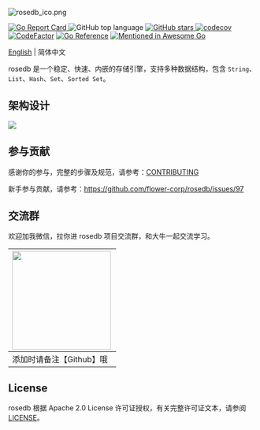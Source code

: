 ![rosedb_ico.png](https://i.loli.net/2021/04/28/gIL2FXZcOesPmyD.png)

[![Go Report Card](https://goreportcard.com/badge/github.com/roseduan/rosedb)&nbsp;](https://goreportcard.com/report/github.com/roseduan/rosedb)![GitHub top language](https://img.shields.io/github/languages/top/roseduan/rosedb)&nbsp;[![GitHub stars](https://img.shields.io/github/stars/roseduan/rosedb)&nbsp;](https://github.com/roseduan/rosedb/stargazers)[![codecov](https://codecov.io/gh/roseduan/rosedb/branch/main/graph/badge.svg?token=YZUB9QT6XF)](https://codecov.io/gh/roseduan/rosedb) [![CodeFactor](https://www.codefactor.io/repository/github/flower-corp/rosedb/badge)](https://www.codefactor.io/repository/github/roseduan/rosedb) [![Go Reference](https://pkg.go.dev/badge/github.com/roseduan/rosedb.svg)](https://pkg.go.dev/github.com/roseduan/rosedb) [![Mentioned in Awesome Go](https://awesome.re/mentioned-badge.svg)](https://github.com/avelino/awesome-go#database) 

[English](https://github.com/roseduan/rosedb#rosedb) | 简体中文

rosedb 是一个稳定、快速、内嵌的存储引擎，支持多种数据结构，包含 `String`、`List`、`Hash`、`Set`、`Sorted Set`。

## 架构设计

![](https://github.com/flower-corp/rosedb/blob/main/resource/img/design-overview-rosedb.png)

## 参与贡献

感谢你的参与，完整的步骤及规范，请参考：[CONTRIBUTING](https://github.com/roseduan/rosedb/blob/main/CONTRIBUTING.md)

新手参与贡献，请参考：https://github.com/flower-corp/rosedb/issues/97

## 交流群

欢迎加我微信，拉你进 rosedb 项目交流群，和大牛一起交流学习。

| <img src="https://i.loli.net/2021/05/06/tGTH7SXg8w95slA.jpg" width="200px" align="left"/> |
| ------------------------------------------------------------ |
| 添加时请备注【Github】哦                                     |

## License

rosedb 根据 Apache 2.0 License 许可证授权，有关完整许可证文本，请参阅 [LICENSE](https://github.com/roseduan/rosedb/blob/main/LICENSE)。

